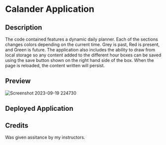# Calander Application

## Description
The code contained features a dynamic daily planner. Each of the sections changes colors depending on the current time. Grey is past, Red is present, and Green is future. The application also includes the ability to draw from local storage so any content added to the different hour boxes can be saved using the save button shown on the right hand side of the box. When the page is reloaded, the content written will persist.

## Preview

![Screenshot 2023-09-19 224730](https://github.com/venasven/calendar-app/assets/141704995/17afdbbc-251a-4e8f-997b-db670b175446)

## Deployed Application

## Credits
Was given assitance by my instructors.
